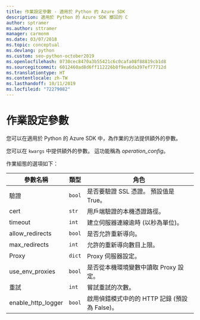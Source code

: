 ```yaml
---
title: 作業設定參數 - 適用於 Python 的 Azure SDK
description: 適用於 Python 的 Azure SDK 擲回的 C
author: sptramer
ms.author: sttramer
manager: carmonm
ms.date: 03/07/2018
ms.topic: conceptual
ms.devlang: python
ms.custom: seo-python-october2019
ms.openlocfilehash: 0730cec8470a3b55421c6c0cafa08f88819cb1d8
ms.sourcegitcommit: 6012460ad8d6ff112226b8f9ea6da397ef77712d
ms.translationtype: HT
ms.contentlocale: zh-TW
ms.lasthandoff: 10/11/2019
ms.locfileid: "72279082"
---
```

# <a name="parameters-for-operation-configuration"></a>作業設定參數

您可以在適用於 Python 的 Azure SDK 中，為作業的方法提供額外的參數。

您可以在 `kwargs` 中提供額外的參數。 這功能稱為 *operation_config*。

作業組態的選項如下：

|參數名稱|類型|角色|
|----------------------|------|---------------|
| 驗證 |`bool`|是否要驗證 SSL 憑證。 預設值是 True。|
|  cert |`str`| 用戶端驗證的本機憑證路徑。|
|  timeout |`int`| 建立伺服器連線逾時 (以秒為單位)。|
|  allow_redirects |`bool` | 是否允許重新導向。|
|  max_redirects  |`int`| 允許的重新導向數目上限。|
|  Proxy  |`dict` |Proxy 伺服器設定。|
|  use_env_proxies |`bool` |是否從本機環境變數中讀取 Proxy 設定。|
|  重試  |`int` | 嘗試重試的次數。|
|  enable_http_logger | `bool`| 啟用偵錯模式中的的 HTTP 記錄 (預設為 False)。|
